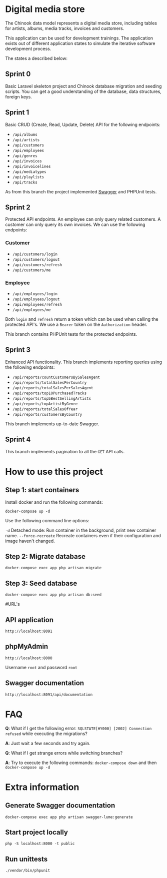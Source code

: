 # Digital media store

The Chinook data model represents a digital media store, including tables for artists, albums, media tracks, invoices and customers.

This application can be used for development trainings. The application exists out of different application states to simulate the iterative software development process.

The states a described below:

## Sprint 0
Basic Laravel skeleton project and Chinook database migration and seeding scripts. You can get a good understanding of the database, data structures, foreign keys.

## Sprint 1
Basic CRUD (Create, Read, Update, Delete) API for the following endpoints:

- `/api/albums`
- `/api/artists`
- `/api/customers`
- `/api/employees`
- `/api/genres`
- `/api/invoices`
- `/api/invoicelines`
- `/api/mediatypes`
- `/api/playlists`
- `/api/tracks`

As from this branch the project implemented [Swagger](https://swagger.io/) and PHPUnit tests.

## Sprint 2
Protected API endpoints. An employee can only query related customers. A customer can only query its own invoices. We can use the following endpoints:

### Customer
- `/api/customers/login`
- `/api/customers/logout`
- `/api/customers/refresh`
- `/api/customers/me`


### Employee
- `/api/employees/login`
- `/api/employees/logout`
- `/api/employees/refresh`
- `/api/employees/me`

Both `login` and `refresh` return a token which can be used when calling the protected API's. We use a `Bearer` token on the `Authorization` header.

This branch contains PHPUnit tests for the protected endpoints. 

## Sprint 3
Enhanced API functionality. This branch implements reporting queries using the following endpoints:

- `/api/reports/countCustomersBySalesAgent`
- `/api/reports/totalSalesPerCountry`
- `/api/reports/totalSalesPerSalesAgent`
- `/api/reports/top10PurchasedTracks`
- `/api/reports/top5BestSellingArtists`
- `/api/reports/topArtistByGenre`
- `/api/reports/totalSalesOfYear`
- `/api/reports/customersByCountry`

This branch implements up-to-date Swagger.

## Sprint 4
This branch implements pagination to all the `GET` API calls.


# How to use this project

## Step 1: start containers
Install docker and run the following commands:

`docker-compose up -d`

Use the following command line options:

`-d` Detached mode: Run container in the background, print new container name.
`--force-recreate` Recreate containers even if their configuration and image haven't changed.


## Step 2: Migrate database
`docker-compose exec app php artisan migrate`

## Step 3: Seed database
`docker-compose exec app php artisan db:seed`


#URL's

## API application
`http://localhost:8091`

## phpMyAdmin
`http://localhost:8000`

Username `root` and password `root`

## Swagger documentation
`http://localhost:8091/api/documentation`


# FAQ

**Q**: What if I get the following error: `SQLSTATE[HY000] [2002] Connection refused` while executing the migrations?

**A**: Just wait a few seconds and try again.

 
**Q**: What if I get strange errors while switching branches?

**A**: Try to execute the following commands: `docker-compose down` and then `docker-compose up -d`

# Extra information

## Generate Swagger documentation
`docker-compose exec app php artisan swagger-lume:generate`

## Start project locally
`php -S localhost:8000 -t public`

## Run unittests
`./vendor/bin/phpunit`
